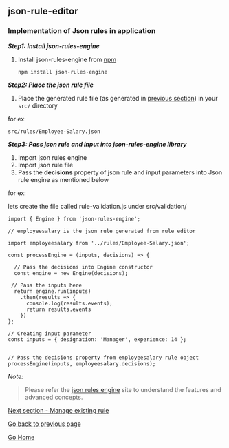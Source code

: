 ## json-rule-editor

### Implementation of Json rules in application

***Step1: Install json-rules-engine***

1. Install json-rules-engine from [npm](https://www.npmjs.com/package/json-rules-engine)

    `npm install json-rules-engine`

***Step2: Place the json rule file***

1. Place the generated rule file (as generated in [previous section](https://vinzdeveloper.github.io/json-rule-editor/docs/create-rules.html)) in your `src/` directory

for ex:

   `src/rules/Employee-Salary.json`

***Step3: Pass json rule and input into json-rules-engine library***

1. Import json rules engine
2. Import json rule file
3. Pass the **decisions** property of json rule and input parameters into Json rule engine as mentioned below

for ex:

lets create the file called rule-validation.js under src/validation/

    import { Engine } from 'json-rules-engine';

    // employeesalary is the json rule generated from rule editor

    import employeesalary from '../rules/Employee-Salary.json';

    const processEngine = (inputs, decisions) => {

      // Pass the decisions into Engine constructor
      const engine = new Engine(decisions);
  
     // Pass the inputs here
      return engine.run(inputs)
        .then(results => {
          console.log(results.events);
          return results.events
        })
    };

    // Creating input parameter
    const inputs = { designation: 'Manager', experience: 14 };

    
    // Pass the decisions property from employeesalary rule object
    processEngine(inputs, employeesalary.decisions);


*Note:*
> Please refer the [json rules engine](https://github.com/CacheControl/json-rules-engine) site
> to understand the features and advanced concepts.


[Next section - Manage existing rule](https://vinzdeveloper.github.io/json-rule-editor/docs/manage-rules.html)

[Go back to previous page](https://vinzdeveloper.github.io/json-rule-editor/docs/create-rules.html)

[Go Home](https://vinzdeveloper.github.io/json-rule-editor/docs/)